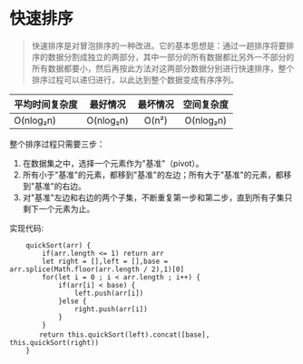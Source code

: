 # 快速排序

> 快速排序是对冒泡排序的一种改进。它的基本思想是：通过一趟排序将要排序的数据分割成独立的两部分，其中一部分的所有数据都比另外一不部分的所有数据都要小，然后再按此方法对这两部分数据分别进行快速排序，整个排序过程可以递归进行，以此达到整个数据变成有序序列。

| 平均时间复杂度  | 最好情况    |  最坏情况  |    空间复杂度
| --------       | -----      | :----:    |     :----:    
| O(nlog₂n)      | O(nlog₂n)  |   O(n²)   |  O(nlog₂n)

整个排序过程只需要三步：
1. 在数据集之中，选择一个元素作为"基准"（pivot）。
2. 所有小于"基准"的元素，都移到"基准"的左边；所有大于"基准"的元素，都移到"基准"的右边。
3. 对"基准"左边和右边的两个子集，不断重复第一步和第二步，直到所有子集只剩下一个元素为止。

实现代码:
```
    quickSort(arr) {
        if(arr.length <= 1) return arr
        let right = [],left = [],base = arr.splice(Math.floor(arr.length / 2),1)[0]
        for(let i = 0 ; i < arr.length ; i++) {
            if(arr[i] < base) {
                left.push(arr[i])
            }else {
                right.push(arr[i])
            }
        }
    　　return this.quickSort(left).concat([base], this.quickSort(right))
    }
```